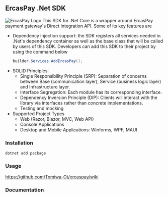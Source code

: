 ## ErcasPay .Net SDK

![ErcasPay Logo](https://ercaspay.com/_ipx/_/logo-black.png)
This SDK for .Net Core is a wrapper around ErcasPay payment gateway's Direct Integration API. Some of its key features are
- Dependency injection support: the SDK registers all services needed in .Net's dependency container as well as the base class that will be called by users of this SDK. Developers can add this SDK to their project by using the command below
  ```c#
  builder.Services.AddErcasPay();
  ```
- SOLID Principles:
    - Single Responsibility Principle (SRP): Separation of concerns between Base (communication layer), Service (business logic layer) and Infrastructure layer.
    - Interface Segregation: Each module has its corresponding interface.
    - Dependency Inversion Principle (DIP): Clients will interact with the library via interfaces rather than concrete implementations.
    - Testing and mocking
- Supported Project Types
    - Web (Razor, Blazor, MVC, Web API)
    - Console Applications
    - Desktop and Mobile Applications: Winforms, WPF, MAUI

### Installation
```
dotnet add package 
```

### Usage
https://github.com/Tomiwa-Ot/ercaspay/wiki

### Documentation